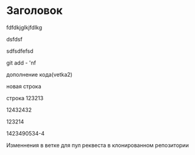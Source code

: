 # Заголовок

fdfdkjglkjfdlkg

dsfdsf

sdfsdfefsd

git add - 'nf 

дополнение кода(vetka2)

новая строка 

строка 123213

12432432

123214

1423490534-4


Изменнения в ветке для пул реквеста в клонированном репозитории